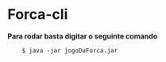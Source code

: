 # Forca-cli

**Para rodar basta digitar o seguinte comando**

```console
    $ java -jar jogoDaForca.jar
```